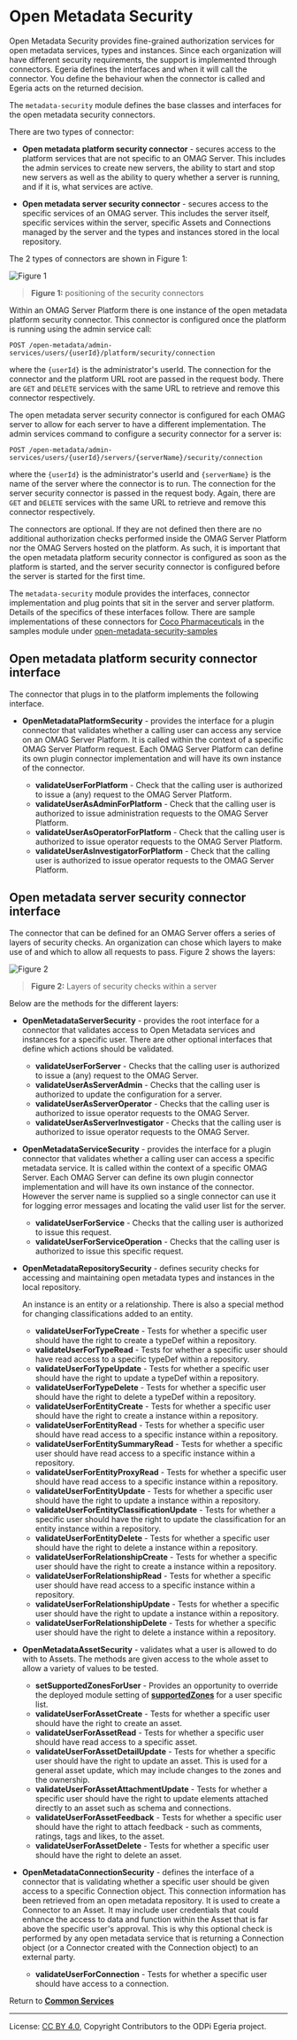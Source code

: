 <!-- SPDX-License-Identifier: CC-BY-4.0 -->
<!-- Copyright Contributors to the ODPi Egeria project. -->

# Open Metadata Security

Open Metadata Security provides fine-grained authorization services for open metadata services, types and instances.
Since each organization will have different security requirements, the support is implemented through connectors.
Egeria defines the interfaces and when it will call the connector.  You define the behaviour when the connector is called
and Egeria acts on the returned decision.

The `metadata-security` module defines the base classes and interfaces for the
open metadata security connectors.

There are two types of connector:

* **Open metadata platform security connector** - secures access to the
platform services that are not specific to an OMAG Server.  This includes
the admin services to create new servers, the ability to start and stop new servers as well as the
ability to query whether a server is running, and if it is, what services are active.

* **Open metadata server security connector** - secures access to the specific services of an OMAG server.  This includes
the server itself, specific services within the server, specific Assets and Connections managed by the server and
the types and instances stored in the local repository.

The 2 types of connectors are shown in Figure 1:

![Figure 1](docs/security-connectors.png)
> **Figure 1:** positioning of the security connectors

Within an OMAG Server Platform there is one instance of the 
open metadata platform security connector.  This connector is
configured once the platform is running using the admin service call:
```
POST /open-metadata/admin-services/users/{userId}/platform/security/connection
```
where the `{userId}` is the administrator's userId.
The connection for the connector and the platform URL root are passed
in the request body.  There are `GET` and `DELETE` services with the same URL
to retrieve and remove this connector respectively.

The open metadata server security connector is configured for each
OMAG server to allow for each server to have a different implementation.
The admin services command to configure a security connector for a server is:
```
POST /open-metadata/admin-services/users/{userId}/servers/{serverName}/security/connection
```
where the `{userId}` is the administrator's userId and `{serverName}` is the name of the server where the connector is to run.
The connection for the server security connector is passed
in the request body.  Again, there are `GET` and `DELETE` services with the same URL
to retrieve and remove this connector respectively.

The connectors are optional.  If they are not defined then there are no additional authorization checks
performed inside the OMAG Server Platform nor the OMAG Servers hosted on the platform.
As such, it is important that the open metadata platform security connector is configured
as soon as the platform is started, and the server security connector is configured before the server is started for the first time.

The `metadata-security` module provides the interfaces, connector implementation and plug points that sit in the
server and server platform.  Details of the specifics of these interfaces follow.  There are sample
implementations of these connectors for [Coco Pharmaceuticals](https://opengovernance.odpi.org/coco-pharmaceuticals/)
in the samples module under [open-metadata-security-samples](../../../open-metadata-resources/open-metadata-samples/open-metadata-security-samples)

## Open metadata platform security connector interface

The connector that plugs in to the platform implements the following interface.

*  **OpenMetadataPlatformSecurity** - provides the interface for a plugin connector that validates whether a calling
   user can access any service on an OMAG Server Platform.  It is called within the context of a specific
   OMAG Server Platform request.
   Each OMAG Server Platform can define its own plugin connector implementation and will have its own instance
   of the connector. 
   
   * **validateUserForPlatform** - Check that the calling user is authorized to issue a (any) request to the OMAG Server Platform.
   * **validateUserAsAdminForPlatform** - Check that the calling user is authorized to issue administration requests to the OMAG Server Platform.
   * **validateUserAsOperatorForPlatform** - Check that the calling user is authorized to issue operator requests to the OMAG Server Platform.
   * **validateUserAsInvestigatorForPlatform** - Check that the calling user is authorized to issue operator requests to the OMAG Server Platform.
  
## Open metadata server security connector interface

The connector that can be defined for an OMAG Server offers a series of layers of
security checks.  An organization can chose which layers to make use of and which to allow
all requests to pass.  Figure 2 shows the layers:

![Figure 2](docs/layers-of-security-checks.png)
> **Figure 2:** Layers of security checks within a server

Below are the methods for the different layers:

* **OpenMetadataServerSecurity** - provides the root interface for a connector that validates access to Open
 Metadata services and instances for a specific user.  There are other optional interfaces that
 define which actions should be validated.
 
  * **validateUserForServer** - Checks that the calling user is authorized to issue a (any) request to the OMAG Server.
  * **validateUserAsServerAdmin** - Checks that the calling user is authorized to update the configuration for a server.
  * **validateUserAsServerOperator** - Checks that the calling user is authorized to issue operator requests to the OMAG Server.
  * **validateUserAsServerInvestigator** - Checks that the calling user is authorized to issue operator requests to the OMAG Server.

* **OpenMetadataServiceSecurity**  - provides the interface for a plugin connector that validates whether a calling
 user can access a specific metadata service.  It is called within the context of a specific OMAG Server.
 Each OMAG Server can define its own plugin connector implementation and will have its own instance
 of the connector.  However the server name is supplied so a single connector can use it for logging
 error messages and locating the valid user list for the server.
 
  * **validateUserForService** - Checks that the calling user is authorized to issue this request.
  * **validateUserForServiceOperation** - Checks that the calling user is authorized to issue this specific request.
 
* **OpenMetadataRepositorySecurity** - defines security checks for accessing and maintaining open metadata types
 and instances in the local repository.
 
  An instance is an entity or a relationship.  There is also a special method for changing classifications
  added to an entity.
  
  * **validateUserForTypeCreate** - Tests for whether a specific user should have the right to create a typeDef within a repository.
  * **validateUserForTypeRead** - Tests for whether a specific user should have read access to a specific typeDef within a repository.
  * **validateUserForTypeUpdate** - Tests for whether a specific user should have the right to update a typeDef within a repository.
  * **validateUserForTypeDelete** - Tests for whether a specific user should have the right to delete a typeDef within a repository.
  * **validateUserForEntityCreate** - Tests for whether a specific user should have the right to create a instance within a repository.
  * **validateUserForEntityRead** - Tests for whether a specific user should have read access to a specific instance within a repository.
  * **validateUserForEntitySummaryRead** - Tests for whether a specific user should have read access to a specific instance within a repository.
  * **validateUserForEntityProxyRead** - Tests for whether a specific user should have read access to a specific instance within a repository.
  * **validateUserForEntityUpdate** - Tests for whether a specific user should have the right to update a instance within a repository.
  * **validateUserForEntityClassificationUpdate** - Tests for whether a specific user should have the right to update the classification for an entity instance
   within a repository.
  * **validateUserForEntityDelete** - Tests for whether a specific user should have the right to delete a instance within a repository.
  * **validateUserForRelationshipCreate** - Tests for whether a specific user should have the right to create a instance within a repository.
  * **validateUserForRelationshipRead** - Tests for whether a specific user should have read access to a specific instance within a repository.
  * **validateUserForRelationshipUpdate** - Tests for whether a specific user should have the right to update a instance within a repository.
  * **validateUserForRelationshipDelete** - Tests for whether a specific user should have the right to delete a instance within a repository.
 
* **OpenMetadataAssetSecurity** - validates what a user is allowed to do with to Assets.
  The methods are given access to the whole asset to allow a variety of values to be tested.
  
  * **setSupportedZonesForUser** - Provides an opportunity to override the deployed module setting of [**supportedZones**](../../access-services/docs/concepts/governance-zones) for a user specific list.
  * **validateUserForAssetCreate** - Tests for whether a specific user should have the right to create an asset.
  * **validateUserForAssetRead** - Tests for whether a specific user should have read access to a specific asset.
  * **validateUserForAssetDetailUpdate** - Tests for whether a specific user should have the right to update an asset.
   This is used for a general asset update, which may include changes to the
   zones and the ownership.
  * **validateUserForAssetAttachmentUpdate** - Tests for whether a specific user should have the right to update elements attached directly
   to an asset such as schema and connections.
  * **validateUserForAssetFeedback** - Tests for whether a specific user should have the right to attach feedback - such as comments,
   ratings, tags and likes, to the asset.
  * **validateUserForAssetDelete** - Tests for whether a specific user should have the right to delete an asset.
    
* **OpenMetadataConnectionSecurity** - defines the interface of a connector that is validating whether a specific
  user should be given access to a specific Connection object.  This connection information has been retrieved
  from an open metadata repository.  It is used to create a Connector to an Asset.  It may include user
  credentials that could enhance the access to data and function within the Asset that is far above
  the specific user's approval.  This is why this optional check is performed by any open metadata service
  that is returning a Connection object (or a Connector created with the Connection object) to an external party.

  * **validateUserForConnection** - Tests for whether a specific user should have access to a connection.

Return to [**Common Services**](..)

----
License: [CC BY 4.0](https://creativecommons.org/licenses/by/4.0/),
Copyright Contributors to the ODPi Egeria project.